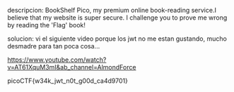 descripcion:
BookShelf Pico, my premium online book-reading service.I believe that my website is super secure. I challenge you to prove me wrong by reading the 'Flag' book!

solucion:
vi el siguiente video porque los jwt no me estan gustando, mucho desmadre para tan poca cosa...

https://www.youtube.com/watch?v=AT61XquM3mI&ab_channel=AlmondForce

picoCTF{w34k_jwt_n0t_g00d_ca4d9701}